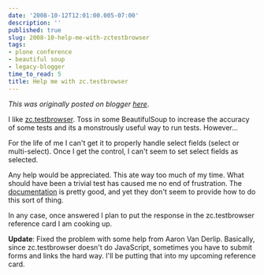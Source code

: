 ```yaml
---
date: '2008-10-12T12:01:00.005-07:00'
description: ''
published: true
slug: 2008-10-help-me-with-zctestbrowser
tags:
- plone conference
- beautiful soup
- legacy-blogger
time_to_read: 5
title: Help me with zc.testbrowser
---
```


*This was originally posted on blogger [here](https://pydanny.blogspot.com/2008/10/help-me-with-zctestbrowser.html)*.

I like [zc.testbrowser](https://pypi.python.org/pypi/zc.testbrowser/).  Toss in some BeautifulSoup to increase the accuracy of some tests and its a monstrously useful way to run tests.  However...

For the life of me I can't get it to properly handle select fields (select or multi-select).  Once I get the control, I can't seem to set select fields as selected.

Any help would be appreciated.  This ate way too much of my time.  What should have been a trivial test has caused me no end of frustration.  The [documentation](https://pypi.python.org/pypi/zc.testbrowser/) is pretty good, and yet they don't seem to provide how to do this sort of thing.

In any case, once answered I plan to put the response in the zc.testbrowser reference card I am cooking up.

<span style="font-weight: bold;">Update</span>: Fixed the problem with some help from Aaron Van Derlip.  Basically, since zc.testbrowser doesn't do JavaScript, sometimes you have to submit forms and links the hard way.  I'll be putting that into my upcoming reference card.<em></em>